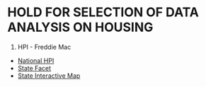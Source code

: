 # HOLD FOR SELECTION OF DATA ANALYSIS ON HOUSING

1. HPI - Freddie Mac
  * [National HPI][1]
  * [State Facet][2]
  * [State Interactive Map][3]


[1]: HOLD
[2]: https://github.com/stuartiquinn/Housing_Analysis/blob/master/HPI_FRE/FRE_State_HPI_Facet.md
[3]: HOLD
